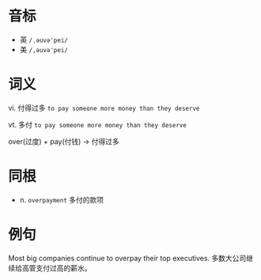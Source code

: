 # 音标

- 英 `/ˌəuvə'pei/`
- 美 `/,əuvə'pei/`

# 词义

vi. 付得过多
`to pay someone more money than they deserve`

vt. 多付
`to pay someone more money than they deserve`



over(过度) + pay(付钱) → 付得过多

# 同根

- n. `overpayment` 多付的款项

# 例句

Most big companies continue to overpay their top executives.
多数大公司继续给高管支付过高的薪水。


